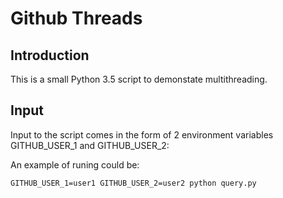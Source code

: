 # Github Threads

## Introduction

This is a small Python 3.5 script to demonstate multithreading.

## Input

Input to the script comes in the form of 2 environment variables GITHUB_USER_1 and GITHUB_USER_2:

An example of runing could be:
```
GITHUB_USER_1=user1 GITHUB_USER_2=user2 python query.py
```

